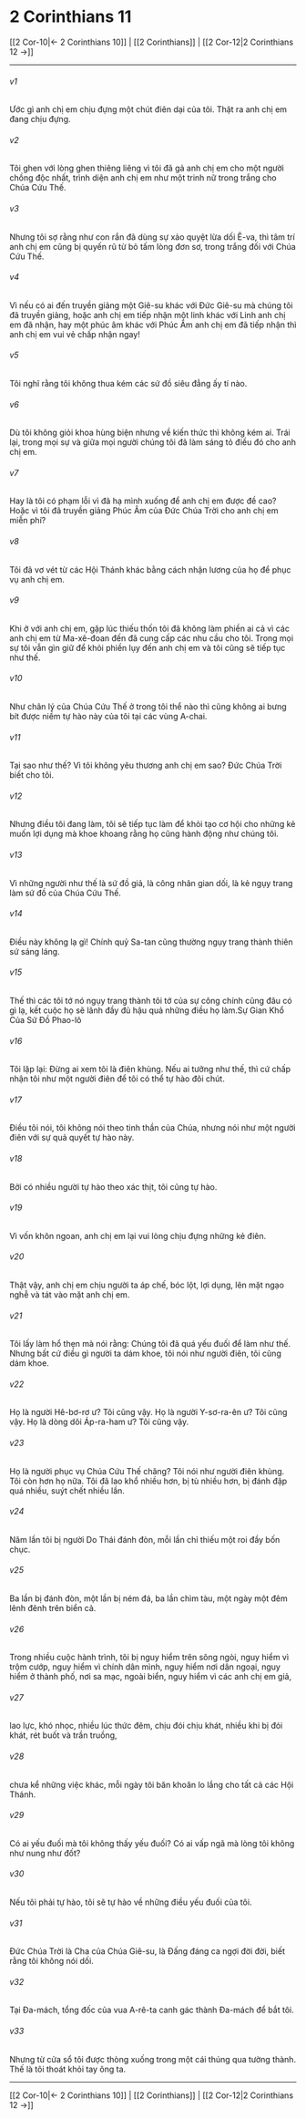 # 2 Corinthians 11

[[2 Cor-10|← 2 Corinthians 10]] | [[2 Corinthians]] | [[2 Cor-12|2 Corinthians 12 →]]
***



###### v1 
Ước gì anh chị em chịu đựng một chút điên dại của tôi. Thật ra anh chị em đang chịu đựng. 

###### v2 
Tôi ghen với lòng ghen thiêng liêng vì tôi đã gả anh chị em cho một người chồng độc nhất, trình diện anh chị em như một trinh nữ trong trắng cho Chúa Cứu Thế. 

###### v3 
Nhưng tôi sợ rằng như con rắn đã dùng sự xảo quyệt lừa dối Ê-va, thì tâm trí anh chị em cũng bị quyến rũ từ bỏ tấm lòng đơn sơ, trong trắng đối với Chúa Cứu Thế. 

###### v4 
Vì nếu có ai đến truyền giảng một Giê-su khác với Đức Giê-su mà chúng tôi đã truyền giảng, hoặc anh chị em tiếp nhận một linh khác với Linh anh chị em đã nhận, hay một phúc âm khác với Phúc Âm anh chị em đã tiếp nhận thì anh chị em vui vẻ chấp nhận ngay! 

###### v5 
Tôi nghĩ rằng tôi không thua kém các sứ đồ siêu đẳng ấy tí nào. 

###### v6 
Dù tôi không giỏi khoa hùng biện nhưng về kiến thức thì không kém ai. Trái lại, trong mọi sự và giữa mọi người chúng tôi đã làm sáng tỏ điều đó cho anh chị em. 

###### v7 
Hay là tôi có phạm lỗi vì đã hạ mình xuống để anh chị em được đề cao? Hoặc vì tôi đã truyền giảng Phúc Âm của Đức Chúa Trời cho anh chị em miễn phí? 

###### v8 
Tôi đã vơ vét từ các Hội Thánh khác bằng cách nhận lương của họ để phục vụ anh chị em. 

###### v9 
Khi ở với anh chị em, gặp lúc thiếu thốn tôi đã không làm phiền ai cả vì các anh chị em từ Ma-xê-đoan đến đã cung cấp các nhu cầu cho tôi. Trong mọi sự tôi vẫn gìn giữ để khỏi phiền lụy đến anh chị em và tôi cũng sẽ tiếp tục như thế. 

###### v10 
Như chân lý của Chúa Cứu Thế ở trong tôi thể nào thì cũng không ai bưng bít được niềm tự hào này của tôi tại các vùng A-chai. 

###### v11 
Tại sao như thế? Vì tôi không yêu thương anh chị em sao? Đức Chúa Trời biết cho tôi. 

###### v12 
Nhưng điều tôi đang làm, tôi sẽ tiếp tục làm để khỏi tạo cơ hội cho những kẻ muốn lợi dụng mà khoe khoang rằng họ cũng hành động như chúng tôi. 

###### v13 
Vì những người như thế là sứ đồ giả, là công nhân gian dối, là kẻ ngụy trang làm sứ đồ của Chúa Cứu Thế. 

###### v14 
Điều này không lạ gì! Chính quỷ Sa-tan cũng thường ngụy trang thành thiên sứ sáng láng. 

###### v15 
Thế thì các tôi tớ nó ngụy trang thành tôi tớ của sự công chính cũng đâu có gì lạ, kết cuộc họ sẽ lãnh đầy đủ hậu quả những điều họ làm.Sự Gian Khổ Của Sứ Đồ Phao-lô 

###### v16 
Tôi lặp lại: Đừng ai xem tôi là điên khùng. Nếu ai tưởng như thế, thì cứ chấp nhận tôi như một người điên để tôi có thể tự hào đôi chút. 

###### v17 
Điều tôi nói, tôi không nói theo tinh thần của Chúa, nhưng nói như một người điên với sự quả quyết tự hào này. 

###### v18 
Bởi có nhiều người tự hào theo xác thịt, tôi cũng tự hào. 

###### v19 
Vì vốn khôn ngoan, anh chị em lại vui lòng chịu đựng những kẻ điên. 

###### v20 
Thật vậy, anh chị em chịu người ta áp chế, bóc lột, lợi dụng, lên mặt ngạo nghễ và tát vào mặt anh chị em. 

###### v21 
Tôi lấy làm hổ thẹn mà nói rằng: Chúng tôi đã quá yếu đuối để làm như thế. Nhưng bất cứ điều gì người ta dám khoe, tôi nói như người điên, tôi cũng dám khoe. 

###### v22 
Họ là người Hê-bơ-rơ ư? Tôi cũng vậy. Họ là người Y-sơ-ra-ên ư? Tôi cũng vậy. Họ là dòng dõi Áp-ra-ham ư? Tôi cũng vậy. 

###### v23 
Họ là người phục vụ Chúa Cứu Thế chăng? Tôi nói như người điên khùng. Tôi còn hơn họ nữa. Tôi đã lao khổ nhiều hơn, bị tù nhiều hơn, bị đánh đập quá nhiều, suýt chết nhiều lần. 

###### v24 
Năm lần tôi bị người Do Thái đánh đòn, mỗi lần chỉ thiếu một roi đầy bốn chục. 

###### v25 
Ba lần bị đánh đòn, một lần bị ném đá, ba lần chìm tàu, một ngày một đêm lênh đênh trên biển cả. 

###### v26 
Trong nhiều cuộc hành trình, tôi bị nguy hiểm trên sông ngòi, nguy hiểm vì trộm cướp, nguy hiểm vì chính dân mình, nguy hiểm nơi dân ngoại, nguy hiểm ở thành phố, nơi sa mạc, ngoài biển, nguy hiểm vì các anh chị em giả, 

###### v27 
lao lực, khó nhọc, nhiều lúc thức đêm, chịu đói chịu khát, nhiều khi bị đói khát, rét buốt và trần truồng, 

###### v28 
chưa kể những việc khác, mỗi ngày tôi băn khoăn lo lắng cho tất cả các Hội Thánh. 

###### v29 
Có ai yếu đuối mà tôi không thấy yếu đuối? Có ai vấp ngã mà lòng tôi không như nung như đốt? 

###### v30 
Nếu tôi phải tự hào, tôi sẽ tự hào về những điều yếu đuối của tôi. 

###### v31 
Đức Chúa Trời là Cha của Chúa Giê-su, là Đấng đáng ca ngợi đời đời, biết rằng tôi không nói dối. 

###### v32 
Tại Đa-mách, tổng đốc của vua A-rê-ta canh gác thành Đa-mách để bắt tôi. 

###### v33 
Nhưng từ cửa sổ tôi được thòng xuống trong một cái thúng qua tường thành. Thế là tôi thoát khỏi tay ông ta.

***
[[2 Cor-10|← 2 Corinthians 10]] | [[2 Corinthians]] | [[2 Cor-12|2 Corinthians 12 →]]
